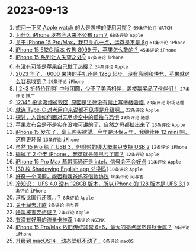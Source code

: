 # 2023-09-13

1. [想问一下买 Apple watch 的人是怎样的使用习惯？](https://www.v2ex.com/t/973214) `69条评论` ` WATCH`
1. [为什么 iPhone 发布会从来不公布 ram？](https://www.v2ex.com/t/973242) `68条评论` `Apple`
1. [关于 iPhone 15 Pro/Max，我只关心一点，运存是不是 8g](https://www.v2ex.com/t/973212) `61条评论` `iPhone`
1. [iPhone 15 512G 版本 仅售 8999 元，苹果怎么敢的？](https://www.v2ex.com/t/973284) `45条评论` `iPhone`
1. [iPhone 15 系列让人失望之处👇](https://www.v2ex.com/t/973278) `42条评论` `iPhone`
1. [有没有可能是苹果自己撤了热搜？](https://www.v2ex.com/t/973269) `34条评论` `Apple`
1. [2023 年了， 6000 来块的手机还是 128g 起步，没有高刷和快充，苹果就这么容易收割？](https://www.v2ex.com/t/973254) `29条评论` `iPhone`
1. [[ 2~3 折特价团购] 中秋团圆，少不了美酒相伴，盖楼赢奖品了伙伴们！](https://www.v2ex.com/t/973262) `27条评论` `推广`
1. [12345 投诉吸烟被驳回, 原因是法律没有禁止写字楼吸烟.](https://www.v2ex.com/t/973263) `23条评论` `职场话题`
1. [就连 Type-C 对老用户来说都不见得是升级啊...](https://www.v2ex.com/t/973294) `22条评论` `Apple`
1. [探讨，人该如何面对无尽虚空中的孤独与恐惧](https://www.v2ex.com/t/973303) `19条评论` `随想`
1. [苹果发布会是不是实在没啥可讲的了，自然之母都扯出来了](https://www.v2ex.com/t/973251) `13条评论` `Apple`
1. [iPhone 15 发布了，毫无购买欲望。今年是环保元年，我继续用 12 mini 吧，这样更环保](https://www.v2ex.com/t/973249) `13条评论` `iPhone`
1. [虽然 15 Pro 给了 USB 3，但附带的线大概率只支持 USB 2](https://www.v2ex.com/t/973256) `12条评论` `iPhone`
1. [碰掉了 2 个老 iPhone ，我这就是哑巴亏了嘛？](https://www.v2ex.com/t/973194) `12条评论` `Apple`
1. [iPhone 15 Pro Max 基带高通还是 intel，信号会不会好点](https://www.v2ex.com/t/973267) `11条评论` `Apple`
1. [[30 枚 Shadowing English app 兑换码]](https://www.v2ex.com/t/973239) `10条评论` `Apple`
1. [好奇一个问题，能否和我爸妈签借款协议](https://www.v2ex.com/t/973203) `10条评论` `问与答`
1. [冷知识： UFS 4.0 没有 128GB 版本，所以 iPhone 的 128 版本是 UFS 3.1](https://www.v2ex.com/t/973291) `8条评论` `iPhone`
1. [港版比国行还贵…？](https://www.v2ex.com/t/973215) `8条评论` `Apple`
1. [关于润去北欧](https://www.v2ex.com/t/973209) `8条评论` `问与答`
1. [啥叫被害妄想证？](https://www.v2ex.com/t/973277) `7条评论` `Apple`
1. [有没有好用的流量卡推荐](https://www.v2ex.com/t/973231) `7条评论` `NGINX`
1. [iPhone 15 Pro/Max 依旧传统非常 6+6，最大的亮点居然是钛金属？](https://www.v2ex.com/t/973220) `7条评论` `iPhone`
1. [升级到 macOS14，动态壁纸不动了...](https://www.v2ex.com/t/973298) `6条评论` `macOS`
